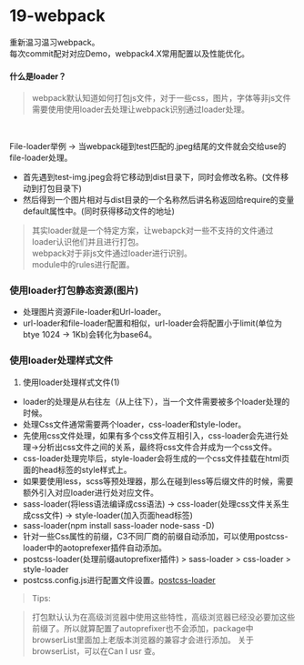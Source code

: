 # 19-webpack
重新温习温习webpack。<br>
每次commit配对对应Demo，webpack4.X常用配置以及性能优化。


#### 什么是loader？
> webpack默认知道如何打包js文件，对于一些css，图片，字体等非js文件需要使用使用loader去处理让webpack识别通过loader处理。
<br>

File-loader举例 -> 当webpack碰到test匹配的.jpeg结尾的文件就会交给use的file-loader处理。<br>

+ 首先遇到test-img.jpeg会将它移动到dist目录下，同时会修改名称。(文件移动到打包目录下)
+ 然后得到一个图片相对与dist目录的一个名称然后讲名称返回给require的变量default属性中。(同时获得移动文件的地址)

> 其实loader就是一个特定方案，让webapck对一些不支持的文件通过loader认识他们并且进行打包。<br>
> webpack对于非js文件通过loader进行识别。<br>
> module中的rules进行配置。


### 使用loader打包静态资源(图片)
+ 处理图片资源File-loader和Url-loader。
+ url-loader和file-loader配置和相似，url-loader会将配置小于limit(单位为btye 1024 -> 1Kb)会转化为base64。

### 使用loader处理样式文件

1. 使用loader处理样式文件(1)

+ loader的处理是从右往左（从上往下），当一个文件需要被多个loader处理的时候。
+ 处理Css文件通常需要两个loader，css-loader和style-loder。
+ 先使用css文件处理，如果有多个css文件互相引入，css-loader会先进行处理->分析出css文件之间的关系，最终将css文件合并成为一个css文件。
+ css-loader处理完毕后，style-loader会将生成的一个css文件挂载在html页面的head标签的style样式上。
+ 如果要使用less，scss等预处理器，那么在碰到less等后缀文件的时候，需要额外引入对应loader进行处对应文件。
+ sass-loader(将less语法编译成css语法) -> css-loader(处理css文件关系生成css文件) -> style-loader(加入页面head标签)
+ sass-loader(npm install sass-loader node-sass -D)
+ 针对一些Css属性的前缀，C3不同厂商的前缀自动添加，可以使用postcss-loader中的aotoprefexer插件自动添加。
+ postcss-loader(处理前缀autoprefixer插件) > sass-loader > css-loader > style-loader
+ postcss.config.js进行配置文件设置。[postcss-loader](https://www.webpackjs.com/loaders/postcss-loader/)

> Tips: <br>

> 打包默认认为在高级浏览器中使用这些特性，高级浏览器已经没必要加这些前缀了。所以就算配置了autoprefixer也不会添加，package中browserList里面加上老版本浏览器的兼容才会进行添加。
> 关于browserList，可以在Can I usr 查。